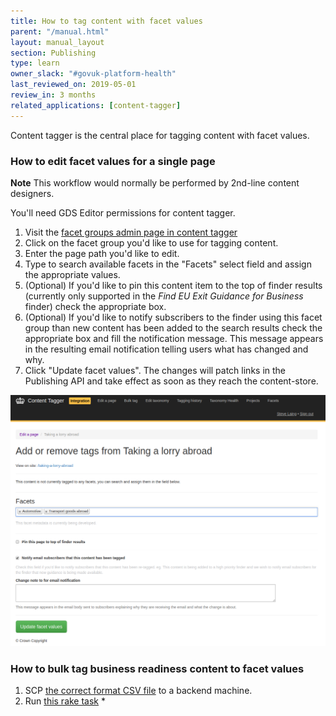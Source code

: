 ```yaml
---
title: How to tag content with facet values
parent: "/manual.html"
layout: manual_layout
section: Publishing
type: learn
owner_slack: "#govuk-platform-health"
last_reviewed_on: 2019-05-01
review_in: 3 months
related_applications: [content-tagger]
---
```


Content tagger is the central place for tagging content with facet values.

### How to edit facet values for a single page

**Note** This workflow would normally be performed by 2nd-line content designers.

You'll need GDS Editor permissions for content tagger.

1. Visit the [facet groups admin page in content tagger](https://content-tagger.integration.publishing.service.gov.uk/facet_groups)
2. Click on the facet group you'd like to use for tagging content.
3. Enter the page path you'd like to edit.
4. Type to search available facets in the "Facets" select field and assign the appropriate values.
5. (Optional) If you'd like to pin this content item to the top of finder results (currently only supported in the _Find EU Exit Guidance for Business_ finder) check the appropriate box.
6. (Optional) If you'd like to notify subscribers to the finder using this facet group than new content has been added to the search results check the appropriate box and fill the notification message. This message appears in the resulting email notification telling users what has changed and why.
7. Click "Update facet values". The changes will patch links in the Publishing API and take effect as soon as they reach the content-store.

![content-tagger screenshot](images/tagging-content-with-facets.png)


### How to bulk tag business readiness content to facet values

1. SCP [the correct format CSV file](https://github.com/alphagov/search-api/blob/master/config/business_readiness.csv) to a backend machine.
2. Run [this rake task](https://deploy.integration.publishing.service.gov.uk/job/run-rake-task/parambuild/?TARGET_APPLICATION=content-tagger&MACHINE_CLASS=backend&RAKE_TASK=facets:tag_content_to_facet_values[%22/tmp/business-readiness.csv%22,%22lib/data/find-eu-exit-guidance-business.yml%22]) *
